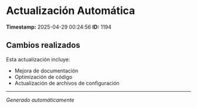 # Actualización Automática

**Timestamp:** 2025-04-29 00:24:56
**ID:** 1194

## Cambios realizados

Esta actualización incluye:
- Mejora de documentación
- Optimización de código
- Actualización de archivos de configuración

---
*Generado automáticamente*
